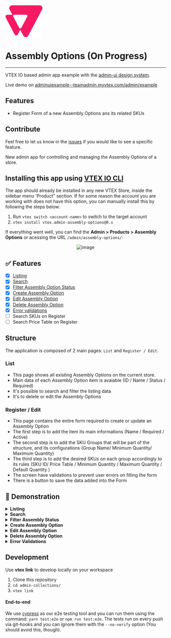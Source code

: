 
<img alt="VTEX Admin" src="./assets/vtex-logo.svg" height="100" width="117" />

# Assembly Options (On Progress)

---

VTEX IO based admin app example with the [admin-ui design system](https://admin-ui.vercel.app/).

Live demo on [adminuiexample--teamadmin.myvtex.com/admin/example](https://adminuiexample--teamadmin.myvtex.com/admin/example/)

## Features
- Register Form of a new Assembly Options ans its related SKUs

## Contribute

Feel free to let us know in the [issues](https://github.com/vtex/admin-ui-example/issues) if you would like to see a specific feature.

New admin app for controlling and managing the Assembly Options of a store.

## Installing this app using [VTEX IO CLI](https://github.com/vtex/toolbelt)

The app should already be installed in any new VTEX Store, inside the sidebar menu 'Product" section.
If for some reason the account you are working with does not have this option, you can manually install this by following the steps below:

1. Run `vtex switch <account-name>` to switch to the target account
2. `vtex install vtex.admin-assembly-options@0.x`

If everything went well, you can find the  **Admin > Products > Assembly Options** or acessing the URL `/admin/assembly-options/`:

<div style="text-align:center">
<img width="284" alt="image" src="https://user-images.githubusercontent.com/53904010/164763210-b1d19376-eac3-48ee-92a1-d495c6365b36.png">
</div>


## ✅ Features

- [x] [Listing](#listing)
- [x] [Search](#search)
- [x] [Filter Assembly Option Status](#filters)
- [x] [Create Assembly Option](#creation)
- [x] [Edit Assembly Option](#edition)
- [x] [Delete Assembly Option](#deletion)
- [x] [Error validations](#validation)
- [ ] Search SKUs on Register
- [ ] Search Price Table on Register

## Structure

The application is composed of 2 main pages: `List` and `Register / Edit`.

### List

- This page shows all existing Assembly Options on the current store.
- Main data of each Assembly Option item is avaiable (ID / Name / Status / Required)
- It's possible to search and filter the listing data
- It's to delete or edit the Assembly Options

### Register / Edit

- This page contains the entire form required to create or update an Assembly Option
- The first step is to add the item its main informations (Name / Required / Active)
- The second step is to add the SKU Groups that will be part of the structure, and its configurations (Group Name/ Minimum Quantity/ Maximum Quantity)
- The third step is to add the desired SKUs on each group accordingly to its rules (SKU ID/ Price Table / Minimum Quantity / Maximum Quantity / Default Quantity )
- The screen have validations to prevent user errors on filling the form
- There is a button to save the data added into the Form

## 🎥 Demonstration

<details id="listing">
<summary> <strong>Listing</strong> </summary>

![list](https://user-images.githubusercontent.com/53904010/164764575-d25acd45-6b54-468d-b77f-f015e8dcc195.mov)
</details>

<details id="search">
<summary> <strong>Search</strong> </summary>

![search](https://user-images.githubusercontent.com/53904010/164764831-f4904973-7738-4640-9e4d-7f58dc383e54.mov)
</details>

<details id="filters">
<summary> <strong>Filter Assembly Status</strong> </summary>

![filter](https://user-images.githubusercontent.com/53904010/164765127-7beb95eb-31d6-4de5-896b-2ad97fccd641.mov)
</details>

<details id="creation">
<summary> <strong>Create Assembly Option</strong> </summary>

![creation](https://user-images.githubusercontent.com/53904010/164765461-c008636a-070a-4077-b921-41db4ea75df0.mov)
</details>

<details id="edition">
<summary> <strong>Edit Assembly Option</strong> </summary>

![edition](https://user-images.githubusercontent.com/53904010/164765725-cde354f1-7c6b-4064-a9e9-d6eb01fc220d.mov)
</details>

<details id="deletion">
<summary> <strong>Delete Assembly Option</strong> </summary>

![deletion](https://user-images.githubusercontent.com/53904010/164766047-6cb8c4ca-4642-4c16-9da2-26d8f24cc391.mov)
</details>

<details id="validation">
<summary> <strong>Error Validations</strong> </summary>

![validation](https://user-images.githubusercontent.com/53904010/164766263-2ac91cfc-3889-4c57-a62a-fb5bc3d2cbe0.mov)
</details>


## Development

Use **vtex link** to develop locally on your workspace

1. Clone this repository
2. `cd admin-collections/`
3. `vtex link`

#### End-to-end

We use [cypress](https://www.cypress.io/) as our e2e testing tool and you can run them using the command: `yarn test:e2e` or `npm run test:e2e`. The tests run on every push via git-hooks and you can ignore them with the `--no-verify` option (You should avoid this, though).

